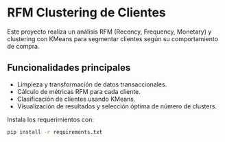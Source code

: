 # RFM Clustering de Clientes

Este proyecto realiza un análisis RFM (Recency, Frequency, Monetary) y clustering con KMeans para segmentar clientes según su comportamiento de compra.

## Funcionalidades principales

- Limpieza y transformación de datos transaccionales.
- Cálculo de métricas RFM para cada cliente.
- Clasificación de clientes usando KMeans.
- Visualización de resultados y selección óptima de número de clusters.


Instala los requerimientos con:

```bash
pip install -r requirements.txt
 

